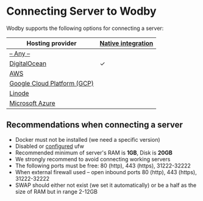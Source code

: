 # Connecting Server to Wodby

Wodby supports the following options for connecting a server:

| Hosting provider | [Native integration](../../integrations/README.md) |
| ---------------- | --------------------------------------------------- |
| [– Any –](custom.md) |  |
| [DigitalOcean](do.md) | ✓ |
| [AWS](aws.md) | |
| [Google Cloud Platform (GCP)](gcp.md) | |
| [Linode](linode.md) | |
| [Microsoft Azure](azure.md) | &nbsp; |

## Recommendations when connecting a server

* Docker must not be installed (we need a specific version)
* Disabled or [configured](../../infrastructure/ufw.md) ufw
* Recommended minimum of server's RAM is **1GB**, Disk is **20GB**
* We strongly recommend to avoid connecting working servers
* The following ports must be free: 80 (http), 443 (https), 31222-32222
* When external firewall used – open inbound ports 80 (http), 443 (https), 31222-32222
* SWAP should either not exist (we set it automatically) or be a half as the size of RAM but in range 2-12GB 
